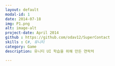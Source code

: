 ```yaml
---
layout: default
modal-id: 1
date: 2014-07-18
img: P1.png
alt: image-alt
project-date: April 2014
github : https://github.com/odav12/SuperContact
skills : C#, 유니티
category: Game
description: 유니티 UI 학습을 위해 만든 연락처

---
```

